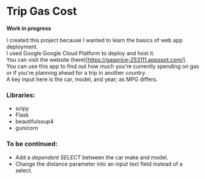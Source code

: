 # Trip Gas Cost 
**Work in progress**

I created this project because I wanted to learn the basics of web app deployment. <br>
I used Google Google Cloud Platform to deploy and host it. <br>
You can visit the website (here)[https://gasprice-253111.appspot.com/]. <br>
You can use this app to find out how much you're currently spending on gas or if you're planning ahead for a trip in another country. <br>
A key input here is the car, model, and year; as MPG differs.

### Libraries:
- scipy
- Flask
- beautifulsoup4
- gunicorn

### To be continued:
- Add a *dependent SELECT* between the car make and model.
- Change the distance parameter into an input text field instead of a select.

